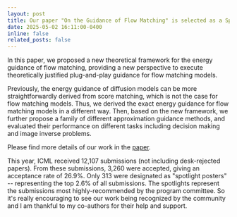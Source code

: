 ```yaml
---
layout: post
title: Our paper "On the Guidance of Flow Matching" is selected as a Spotlight Poster at ICML'25.
date: 2025-05-02 16:11:00-0400
inline: false
related_posts: false
---
```


In this paper, we proposed a new theoretical framework for the energy guidance of flow matching, providing 
a new perspective to execute theoretically justified plug-and-play guidance for flow matching models. 

Previously, the energy guidance of diffusion models can be more straightforwardly derived from score matching, which is not the case for flow matching models. Thus, we derived the exact energy guidance for flow matching models in a different way. Then, based on the
new framework, we further propose a family of different approximation guidance methods, and evaluated their performance on different tasks
including decision making and image inverse problems.

Please find more details of our work in the [paper](https://openreview.net/forum?id=pKaNgFzJBy).

This year, ICML received 12,107 submissions (not including desk-rejected papers). From these submissions, 3,260 were accepted, giving an acceptance rate of 26.9\%. Only 313 were designated as "spotlight posters" -- representing the top 2.6\% of all submissions. The spotlights represent the submissions most highly-recommended by the program committee. So it's really encouraging to see our work being recognized by the community and I am thankful to my co-authors for their help and support.